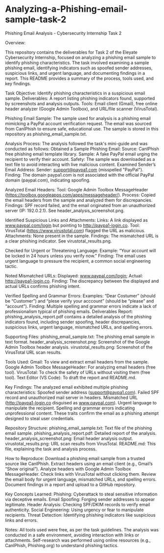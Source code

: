 # Analyzing-a-Phishing-email-sample-task-2
Phishing Email Analysis - Cybersecurity Internship Task 2

Overview:

This repository contains the deliverables for Task 2 of the Eleyate Cybersecurity Internship, focused on analyzing a phishing email sample to identify phishing characteristics. The task involved examining a sample phishing email, identifying indicators such as spoofed sender addresses, suspicious links, and urgent language, and documenting findings in a report. This README provides a summary of the process, tools used, and key findings.

Task Objective:
Identify phishing characteristics in a suspicious email sample.
Deliverables: A report listing phishing indicators found, supported by screenshots and analysis outputs.
Tools: Email client (Gmail), free online header analyzer (Google Admin Toolbox), and URL/file scanner (VirusTotal).

Phishing Email Sample:
The sample used for analysis is a phishing email mimicking a PayPal account verification request. The email was sourced from CanIPhish to ensure safe, educational use. The sample is stored in this repository as phishing_email_sample.txt.

Analysis Process:
The analysis followed the task's mini-guide and was conducted as follows:
Obtained a Sample Phishing Email:
Source: CanIPhish free phishing email template library.
Sample: A fake PayPal email urging the recipient to verify their account.
Safety: The sample was downloaded as a text file to avoid interacting with live malicious content.
Examined Sender’s Email Address:
Sender: support@paypa1.com (misspelled "PayPal").
Finding: The domain paypa1.com is not associated with the official PayPal domain (paypal.com), indicating spoofing.

Analyzed Email Headers:
Tool: Google Admin Toolbox MessageHeader (https://toolbox.googleapps.com/apps/messageheader/).
Process: Copied the email headers from the sample and analyzed them for discrepancies.
Findings: SPF record failed, and the email originated from an unauthorized server (IP: 192.0.2.1). See header_analysis_screenshot.png.

Identified Suspicious Links and Attachments:
Links: A link displayed as www.paypal.com/login but pointing to http://paypa1-login.co.
Tool: VirusTotal (https://www.virustotal.com) flagged the URL as malicious.
Attachments: None present in the sample.
Findings: The mismatched URL is a clear phishing indicator. See virustotal_results.png.

Checked for Urgent or Threatening Language:
Example: “Your account will be locked in 24 hours unless you verify now.”
Finding: The email uses urgent language to pressure the recipient, a common social engineering tactic.

Noted Mismatched URLs:
Displayed: www.paypal.com/login; Actual: http://paypa1-login.co.
Finding: The discrepancy between the displayed and actual URLs confirms phishing intent.

Verified Spelling and Grammar Errors:
Examples: “Dear Costumer” (should be “Customer”) and “plese verify your acccount” (should be “please” and “account”).
Finding: Multiple spelling and grammar errors indicate a lack of professionalism typical of phishing emails.
Deliverables
Report: phishing_analysis_report.pdf contains a detailed analysis of the phishing indicators found, including sender spoofing, header discrepancies, suspicious links, urgent language, mismatched URLs, and spelling errors.

Supporting Files:
phishing_email_sample.txt: The phishing email sample in text format.
header_analysis_screenshot.png: Screenshot of the Google Admin Toolbox header analysis.
virustotal_results.png: Screenshot of the VirusTotal URL scan results.

Tools Used:
Gmail: To view and extract email headers from the sample.
Google Admin Toolbox MessageHeader: For analyzing email headers (free tool).
VirusTotal: To check the safety of URLs without visiting them (free tool).
Text Editor (VS Code): To draft the report and README.md.

Key Findings:
The analyzed email exhibited multiple phishing characteristics:
Spoofed sender address (support@paypa1.com).
Failed SPF record and unauthorized mail server in headers.
Mismatched URL (http://paypa1-login.co disguised as www.paypal.com).
Urgent language to manipulate the recipient.
Spelling and grammar errors indicating unprofessional content.
These traits confirm the email as a phishing attempt designed to steal user credentials.

Repository Structure:
phishing_email_sample.txt: Text file of the phishing email sample.
phishing_analysis_report.pdf: Detailed report of the analysis.
header_analysis_screenshot.png: Email header analysis output.
virustotal_results.png: URL scan results from VirusTotal.
README.md: This file, explaining the task and analysis process.

How to Reproduce:
Download a phishing email sample from a trusted source like CanIPhish.
Extract headers using an email client (e.g., Gmail’s “Show original”).
Analyze headers with Google Admin Toolbox MessageHeader.
Check links with VirusTotal without clicking them.
Review the email body for urgent language, mismatched URLs, and spelling errors.
Document findings in a report and upload to a GitHub repository.

Key Concepts Learned:
Phishing: Cyberattack to steal sensitive information via deceptive emails.
Email Spoofing: Forging sender addresses to appear legitimate.
Header Analysis: Checking SPF/DKIM records to verify email authenticity.
Social Engineering: Using urgency or fear to manipulate recipients.
Threat Detection: Identifying phishing indicators like suspicious links and errors.

Notes:
All tools used were free, as per the task guidelines.
The analysis was conducted in a safe environment, avoiding interaction with links or attachments.
Self-research was performed using online resources (e.g., CanIPhish, Phishing.org) to understand phishing tactics.
